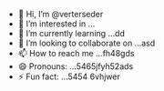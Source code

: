 - 👋 Hi, I’m @verterseder
- 👀 I’m interested in ...
- 🌱 I’m currently learning ...dd
- 💞️ I’m looking to collaborate on ...asd
- 📫 How to reach me ...fh48gds
- 😄 Pronouns: ...5465jfyh52ads
- ⚡ Fun fact: ...5454
6vhjwer
<!---vbm
verterseder/verterseder is a ✨ special ✨ repository because its `README.md` (this file) appears on your GitHub profile.
You can click the Preview link to take a look at your changes.
--->
